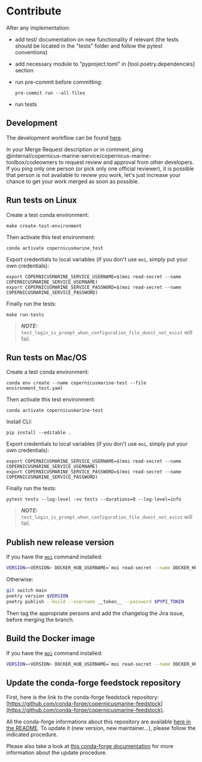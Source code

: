 # Contribute

After any implementation:

- add test/ documentation on new functionality if relevant
(the tests should be located in the "tests" folder and follow the pytest conventions)

- add necessary module to "pyproject.toml" in [tool.poetry.dependencies] section

- run pre-commit before committing:

    ```
    pre-commit run --all-files
    ```

- run tests

## Development

The development workflow can be found [here](https://mercatoroceanfr.sharepoint.com/sites/CopernicusMarineClient/_layouts/15/Doc.aspx?sourcedoc={2ec87d9f-10c5-4451-9835-e9ea5b5be72e}&action=edit&wd=target%28Process.one%7Cb6552011-5a7d-404c-b256-6609f34bd291%2FDevelopment%20workflow%7Cd090c2e1-e118-48ff-b26c-1a399a58c457%2F%29&wdorigin=703).

In your Merge Request description or in comment, ping @internal/copernicus-marine-service/copernicus-marine-toolbox/codeowners to request review and approval from other developers.
If you ping only one person (or pick only one official reviewer), it is possible that person is not available to review you work, let's just increase your chance to get your work merged as soon as possible.

## Run tests on Linux

Create a test conda environment:
```
make create-test-environment
```
Then activate this test environment:
```
conda activate copernicusmarine_test
```
Export credentials to local variables (if you don't use `moi`, simply put your own credentials):
```
export COPERNICUSMARINE_SERVICE_USERNAME=$(moi read-secret --name COPERNICUSMARINE_SERVICE_USERNAME)
export COPERNICUSMARINE_SERVICE_PASSWORD=$(moi read-secret --name COPERNICUSMARINE_SERVICE_PASSWORD)
```
Finally run the tests:
```
make run-tests
```
> **_NOTE:_**  `test_login_is_prompt_when_configuration_file_doest_not_exist`  will fail.

## Run tests on Mac/OS

Create a test conda environment:
```
conda env create --name copernicusmarine-test --file environment_test.yaml
```
Then activate this test environment:
```
conda activate copernicusmarine-test
```
Install CLI:
```
pip install --editable .
```
Export credentials to local variables (if you don't use `moi`, simply put your own credentials):
```
export COPERNICUSMARINE_SERVICE_USERNAME=$(moi read-secret --name COPERNICUSMARINE_SERVICE_USERNAME)
export COPERNICUSMARINE_SERVICE_PASSWORD=$(moi read-secret --name COPERNICUSMARINE_SERVICE_PASSWORD)
```
Finally run the tests:
```
pytest tests --log-level -vv tests --durations=0 --log-level=info
```
> **_NOTE:_**  `test_login_is_prompt_when_configuration_file_doest_not_exist`  will fail.

## Publish new release version

If you have the [`moi`](https://gitlab.mercator-ocean.fr/internal/shell-utils) command installed:
```sh
VERSION=<VERSION> DOCKER_HUB_USERNAME=`moi read-secret --name DOCKER_HUB_USERNAME` DOCKER_HUB_PUSH_TOKEN=`moi read-secret --name DOCKER_HUB_PUSH_TOKEN` PYPI_TOKEN=`moi read-secret --name PYPI_TOKEN` make release
```

Otherwise:
```sh
git switch main
poetry version $VERSION
poetry publish --build --username __token__ --password $PYPI_TOKEN
```

Then tag the appropriate persons and add the changelog the Jira issue, before merging the branch.

## Build the Docker image

If you have the [`moi`](https://gitlab.mercator-ocean.fr/internal/shell-utils) command installed:
```sh
VERSION=<VERSION> DOCKER_HUB_USERNAME=`moi read-secret --name DOCKER_HUB_USERNAME` DOCKER_HUB_PUSH_TOKEN=`moi read-secret --name DOCKER_HUB_PUSH_TOKEN` make build-and-publish-dockerhub-image
```

## Update the conda-forge feedstock repository

First, here is the link to the conda-forge feedstock repository: [https://github.com/conda-forge/copernicusmarine-feedstock](https://github.com/conda-forge/copernicusmarine-feedstock).

All the conda-forge informations about this repository are available [here in the README](https://github.com/orgs/conda-forge/teams/copernicusmarine). To update it (new version, new maintainer...), please follow the indicated procedure.

Please also take a look at [this conda-forge documentation](https://conda-forge.org/docs/maintainer/updating_pkgs/#example-workflow-for-updating-a-package) for more information about the update procedure.

